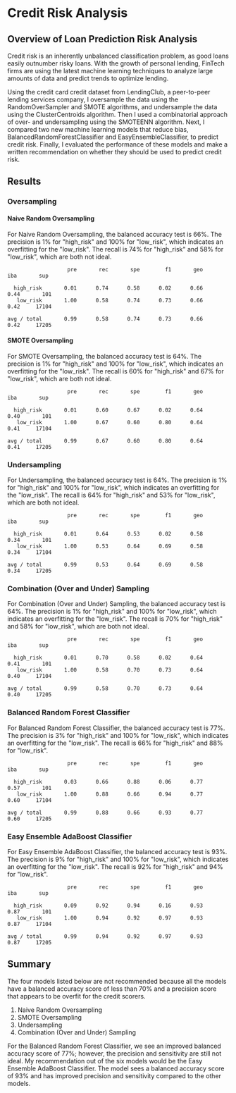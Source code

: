 # Credit Risk Analysis 

## Overview of Loan Prediction Risk Analysis 
Credit risk is an inherently unbalanced classification problem, as good loans easily outnumber risky loans. With the growth of personal lending, FinTech firms are using the latest machine learning techniques to analyze large amounts of data and predict trends to optimize lending.

Using the credit card credit dataset from LendingClub, a peer-to-peer lending services company, I oversample the data using the RandomOverSampler and SMOTE algorithms, and undersample the data using the ClusterCentroids algorithm. Then I used a combinatorial approach of over- and undersampling using the SMOTEENN algorithm. Next, I compared two new machine learning models that reduce bias, BalancedRandomForestClassifier and EasyEnsembleClassifier, to predict credit risk. Finally, I evaluated the performance of these models and make a written recommendation on whether they should be used to predict credit risk. 


## Results

### Oversampling 

#### Naive Random Oversampling
For Naive Random Oversampling, the balanced accuracy test is 66%. The precision is 1% for "high_risk" and 100% for "low_risk", which indicates an overfitting for the "low_risk". The recall is 74% for "high_risk" and 58% for "low_risk", which are both not ideal. 

```
                   pre       rec       spe        f1       geo       iba       sup

  high_risk       0.01      0.74      0.58      0.02      0.66      0.44       101
   low_risk       1.00      0.58      0.74      0.73      0.66      0.42     17104

avg / total       0.99      0.58      0.74      0.73      0.66      0.42     17205
```

#### SMOTE Oversampling
For SMOTE Oversampling, the balanced accuracy test is 64%. The precision is 1% for "high_risk" and 100% for "low_risk", which indicates an overfitting for the "low_risk". The recall is 60% for "high_risk" and 67% for "low_risk", which are both not ideal. 

```
                   pre       rec       spe        f1       geo       iba       sup

  high_risk       0.01      0.60      0.67      0.02      0.64      0.40       101
   low_risk       1.00      0.67      0.60      0.80      0.64      0.41     17104

avg / total       0.99      0.67      0.60      0.80      0.64      0.41     17205
```


### Undersampling 
For Undersampling, the balanced accuracy test is 64%. The precision is 1% for "high_risk" and 100% for "low_risk", which indicates an overfitting for the "low_risk". The recall is 64% for "high_risk" and 53% for "low_risk", which are both not ideal. 

```
                   pre       rec       spe        f1       geo       iba       sup

  high_risk       0.01      0.64      0.53      0.02      0.58      0.34       101
   low_risk       1.00      0.53      0.64      0.69      0.58      0.34     17104

avg / total       0.99      0.53      0.64      0.69      0.58      0.34     17205
```

### Combination (Over and Under) Sampling
For Combination (Over and Under) Sampling, the balanced accuracy test is 64%. The precision is 1% for "high_risk" and 100% for "low_risk", which indicates an overfitting for the "low_risk". The recall is 70% for "high_risk" and 58% for "low_risk", which are both not ideal. 

```
                   pre       rec       spe        f1       geo       iba       sup

  high_risk       0.01      0.70      0.58      0.02      0.64      0.41       101
   low_risk       1.00      0.58      0.70      0.73      0.64      0.40     17104

avg / total       0.99      0.58      0.70      0.73      0.64      0.40     17205
```


### Balanced Random Forest Classifier
For Balanced Random Forest Classifier, the balanced accuracy test is 77%. The precision is 3% for "high_risk" and 100% for "low_risk", which indicates an overfitting for the "low_risk". The recall is 66% for "high_risk" and 88% for "low_risk".

```
                   pre       rec       spe        f1       geo       iba       sup

  high_risk       0.03      0.66      0.88      0.06      0.77      0.57       101
   low_risk       1.00      0.88      0.66      0.94      0.77      0.60     17104

avg / total       0.99      0.88      0.66      0.93      0.77      0.60     17205
```

### Easy Ensemble AdaBoost Classifier
For Easy Ensemble AdaBoost Classifier, the balanced accuracy test is 93%. The precision is 9% for "high_risk" and 100% for "low_risk", which indicates an overfitting for the "low_risk". The recall is 92% for "high_risk" and 94% for "low_risk".

```
                   pre       rec       spe        f1       geo       iba       sup

  high_risk       0.09      0.92      0.94      0.16      0.93      0.87       101
   low_risk       1.00      0.94      0.92      0.97      0.93      0.87     17104

avg / total       0.99      0.94      0.92      0.97      0.93      0.87     17205
```


## Summary
The four models listed below are not recommended because all the models have a balanced accuracy score of less than 70% and a precision score that appears to be overfit for the credit scorers. 

1. Naive Random Oversampling
2. SMOTE Oversampling
3. Undersampling
4. Combination (Over and Under) Sampling

For the Balanced Random Forest Classifier, we see an improved balanced accuracy score of 77%; however, the precision and sensitivity are still not ideal. My recommendation out of the six models would be the Easy Ensemble AdaBoost Classifier. The model sees a balanced accuracy score of 93% and has improved precision and sensitivity compared to the other models. 
 

